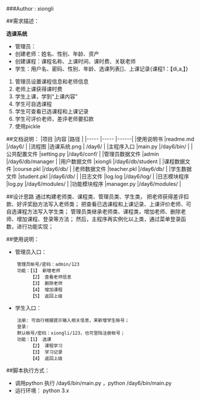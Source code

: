 ###Author : xiongli

##需求描述：

**选课系统**

* 管理员：
* 创建老师：姓名、性别、年龄、资产
* 创建课程：课程名称、上课时间、课时费、关联老师
* 学生：用户名、密码、性别、年龄、选课列表[]、上课记录{课程1：【di,a,】}

1. 管理员设置课程信息和老师信息
2. 老师上课获得课时费
3. 学生上课，学到“上课内容”
4. 学生可自选课程
5. 学生可查看已选课程和上课记录
6. 学生可评价老师，差评老师要扣款
7. 使用pickle

##文档说明：
|项目   |内容   |路径 |
|-----  |-----  |------|
|使用说明书    |readme.md          |/day6/  |
|流程图        |选课系统.png        | /day6/  |
|主程序入口     |main.py             |/day6/bin/ |
|公共配置文件     |setting.py         |/day6/conf/ |
|管理员数据文件     |admin         |/day6/db/manager |
|用户数据文件     |xiongli         |/day6/db/student |
|课程数据文件     |course.pkl         |/day6/db/ |
|老师数据文件     |teacher.pkl        |/day6/db/ |
|学生数据文件     |student.pkl        |/day6/db/ |
|日志文件     |log.log        |/day6/log/ |
|日志模块程序     |log.py        |/day6/modules/ |
|功能模块程序     |manager.py        |/day6/modules/ |

##设计思路
    通过构建老师类、课程类、管理员类、学生类，
        把老师获得差评扣款、好评奖励方法写入老师类；
        把查看已选课程和上课记录、上课评价老师、可自选课程方法写入学生类；
        管理员类继承老师类、课程类，增加老师、删除老师、增加课程、登录等方法；
    然后，主程序再实例化以上类，通过菜单登录函数，进行功能实现；
        
##使用说明：
* 管理员入口：
```    
    管理员帐号/密码：admin/123 
    功能：【1】 新增老师
         【2】 查看老师信息
         【3】 删除老师
         【4】 增加课程
         【5】 返回上级 
```
* 学生入口：
```
    注册: 可自行根据提示输入相关信息，来新增学生帐号；
    登录:
    默认帐号/密码：xiongli/123，也可登陆注册帐号；
    功能：【1】 选课
         【2】 课程学习
         【3】 学习记录
         【4】 返回上级
```
    

##脚本执行方式：

* 调用python 执行 /day6/bin/main.py ，python /day6/bin/main.py
* 运行环境： python 3.x   
